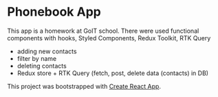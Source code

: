 # Phonebook App

This app is a homework at GoIT school. There were used functional components
with hooks, Styled Components, Redux Toolkit, RTK Query

- adding new contacts
- filter by name
- deleting contacts
- Redux store + RTK Query (fetch, post, delete data (contacts) in DB)

This project was bootstrapped with
[Create React App](https://github.com/facebook/create-react-app).
